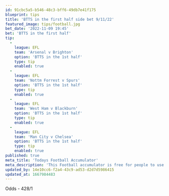 ```yaml
---
id: 91cbc5a5-b546-48c3-bff6-49db7e41f175
blueprint: tips
title: 'BTTS in the first half side bet 9/11/22'
featured_image: tips/football.jpg
bet_date: '2022-11-09 19:45'
bet: 'BTTS in the first half'
tip:
  -
    league: EFL
    team: 'Arsenal v Brighton'
    option: 'BTTS in the 1st half'
    type: tip
    enabled: true
  -
    league: EFL
    team: 'Nottm Forrest v Spurs'
    option: 'BTTS in the 1st half'
    type: tip
    enabled: true
  -
    league: EFL
    team: 'West Ham v Blackburn'
    option: 'BTTS in the 1st half'
    type: tip
    enabled: true
  -
    league: EFL
    team: 'Man City v Chelsea'
    option: 'BTTS in the 1st half'
    type: tip
    enabled: true
published: true
meta_title: 'Todays Football Accumulator'
meta_description: 'This Football accumulator is free for people to use who are looking for Football tips. UK football tips daily. Lets beat the bookies. Winning Bets'
updated_by: 14e10cc6-f2a4-43c9-ad53-d2d7d5986415
updated_at: 1667984483
---
```

Odds - 428/1
